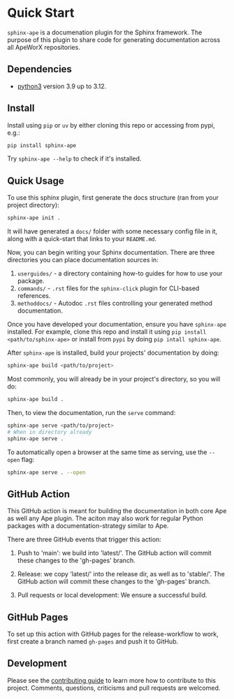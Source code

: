 # Quick Start

`sphinx-ape` is a documenation plugin for the Sphinx framework.
The purpose of this plugin to share code for generating documentation across all ApeWorX repositories.

## Dependencies

- [python3](https://www.python.org/downloads) version 3.9 up to 3.12.

## Install

Install using `pip` or `uv` by either cloning this repo or accessing from pypi, e.g.:

```sh
pip install sphinx-ape
```

Try `sphinx-ape --help` to check if it's installed.

## Quick Usage

To use this sphinx plugin, first generate the docs structure (ran from your project directory):

```sh
sphinx-ape init .
```

It will have generated a `docs/` folder with some necessary config file in it, along with a quick-start that links to your `README.md`.

Now, you can begin writing your Sphinx documentation.
There are three directories you can place documentation sources in:

1. `userguides/` - a directory containing how-to guides for how to use your package.
2. `commands/` - `.rst` files for the `sphinx-click` plugin for CLI-based references.
3. `methoddocs/` - Autodoc `.rst` files controlling your generated method documentation.

Once you have developed your documentation, ensure you have `sphinx-ape` installed.
For example, clone this repo and install it using `pip install <path/to/sphinx-ape>` or install from `pypi` by doing `pip intall sphinx-ape`.

After `sphinx-ape` is installed, build your projects' documentation by doing:

```sh
sphinx-ape build <path/to/project>
```

Most commonly, you will already be in your project's directory, so you will do:

```sh
sphinx-ape build .
```

Then, to view the documentation, run the `serve` command:

```sh
sphinx-ape serve <path/to/project>
# When in directory already
sphinx-ape serve .
```

To automatically open a browser at the same time as serving, use the `--open` flag:

```sh
sphinx-ape serve . --open
```

## GitHub Action

This GitHub action is meant for building the documentation in both core Ape as well any Ape plugin.
The aciton may also work for regular Python packages with a documentation-strategy similar to Ape.

There are three GitHub events that trigger this action:

1. Push to 'main': we build into 'latest/'.
   The GitHub action will commit these changes to the 'gh-pages' branch.

2. Release: we copy 'latest/' into the release dir, as well as to 'stable/'.
   The GitHub action will commit these changes to the 'gh-pages' branch.

3. Pull requests or local development: We ensure a successful build.

## GitHub Pages

To set up this action with GitHub pages for the release-workflow to work, first create a branch named `gh-pages` and push it to GitHub.

## Development

Please see the [contributing guide](CONTRIBUTING.md) to learn more how to contribute to this project.
Comments, questions, criticisms and pull requests are welcomed.
